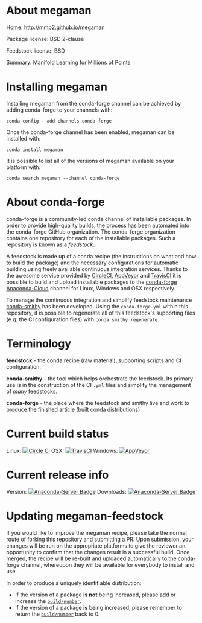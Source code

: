 About megaman
=============

Home: http://mmp2.github.io/megaman

Package license: BSD 2-clause

Feedstock license: BSD

Summary: Manifold Learning for Millions of Points



Installing megaman
==================

Installing megaman from the conda-forge channel can be achieved by adding conda-forge to your channels with:

```
conda config --add channels conda-forge
```

Once the conda-forge channel has been enabled, megaman can be installed with:

```
conda install megaman
```

It is possible to list all of the versions of megaman available on your platform with:

```
conda search megaman --channel conda-forge
```


About conda-forge
=================

conda-forge is a community-led conda channel of installable packages.
In order to provide high-quality builds, the process has been automated into the
conda-forge GitHub organization. The conda-forge organization contains one repository 
for each of the installable packages. Such a repository is known as a *feedstock*.

A feedstock is made up of a conda recipe (the instructions on what and how to build
the package) and the necessary configurations for automatic building using freely
available continuous integration services. Thanks to the awesome service provided by
[CircleCI](https://circleci.com/), [AppVeyor](http://www.appveyor.com/)
and [TravisCI](https://travis-ci.org/) it is possible to build and upload installable
packages to the [conda-forge](https://anaconda.org/conda-forge)
[Anaconda-Cloud](http://docs.anaconda.org/) channel for Linux, Windows and OSX respectively.

To manage the continuous integration and simplify feedstock maintenance
[conda-smithy](http://github.com/conda-forge/conda-smithy) has been developed.
Using the ``conda-forge.yml`` within this repository, it is possible to regenerate all of
this feedstock's supporting files (e.g. the CI configuration files) with ``conda smithy regenerate``.


Terminology
===========

**feedstock** - the conda recipe (raw material), supporting scripts and CI configuration.

**conda-smithy** - the tool which helps orchestrate the feedstock.
                   Its primary use is in the construction of the CI ``.yml`` files
                   and simplify the management of *many* feedstocks.

**conda-forge** - the place where the feedstock and smithy live and work to
                  produce the finished article (built conda distributions)

Current build status
====================
Linux: [![Circle CI](https://circleci.com/gh/conda-forge/megaman-feedstock.svg?style=svg)](https://circleci.com/gh/conda-forge/megaman-feedstock)
OSX: [![TravisCI](https://travis-ci.org/conda-forge/megaman-feedstock.svg?branch=master)](https://travis-ci.org/conda-forge/megaman-feedstock) 
Windows: [![AppVeyor](https://ci.appveyor.com/api/projects/status/github/conda-forge/megaman-feedstock?svg=True)](https://ci.appveyor.com/project/conda-forge/megaman-feedstock/branch/master)

Current release info
====================
Version: [![Anaconda-Server Badge](https://anaconda.org/conda-forge/megaman/badges/version.svg)](https://anaconda.org/conda-forge/megaman)
Downloads: [![Anaconda-Server Badge](https://anaconda.org/conda-forge/megaman/badges/downloads.svg)](https://anaconda.org/conda-forge/megaman)


Updating megaman-feedstock
==========================

If you would like to improve the megaman recipe, please take the normal
route of forking this repository and submitting a PR. Upon submission, your changes will
be run on the appropriate platforms to give the reviewer an opportunity to confirm that the
changes result in a successful build. Once merged, the recipe will be re-built and uploaded
automatically to the conda-forge channel, whereupon they will be available for everybody to
install and use.

In order to produce a uniquely identifiable distribution:
 * If the version of a package **is not** being increased, please add or increase
   the [``build/number``](http://conda.pydata.org/docs/building/meta-yaml.html#build-number-and-string). 
 * If the version of a package **is** being increased, please remember to return
   the [``build/number``](http://conda.pydata.org/docs/building/meta-yaml.html#build-number-and-string)
   back to 0.
